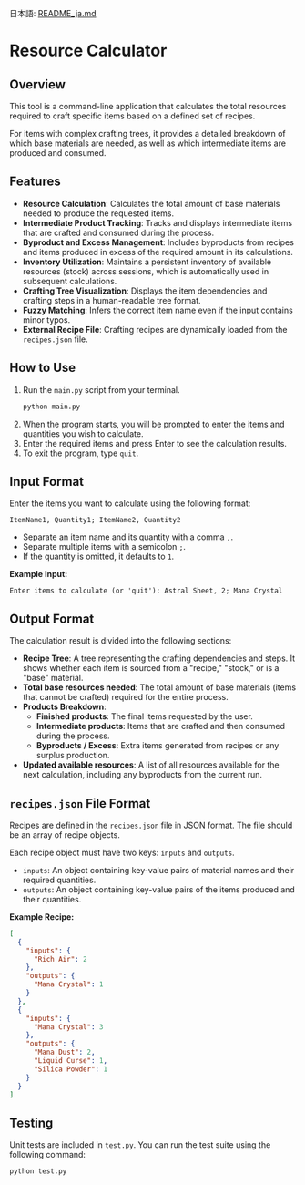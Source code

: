 日本語: [README_ja.md](README_ja.md)

# Resource Calculator

## Overview

This tool is a command-line application that calculates the total resources required to craft specific items based on a defined set of recipes.

For items with complex crafting trees, it provides a detailed breakdown of which base materials are needed, as well as which intermediate items are produced and consumed.

## Features

- **Resource Calculation**: Calculates the total amount of base materials needed to produce the requested items.
- **Intermediate Product Tracking**: Tracks and displays intermediate items that are crafted and consumed during the process.
- **Byproduct and Excess Management**: Includes byproducts from recipes and items produced in excess of the required amount in its calculations.
- **Inventory Utilization**: Maintains a persistent inventory of available resources (stock) across sessions, which is automatically used in subsequent calculations.
- **Crafting Tree Visualization**: Displays the item dependencies and crafting steps in a human-readable tree format.
- **Fuzzy Matching**: Infers the correct item name even if the input contains minor typos.
- **External Recipe File**: Crafting recipes are dynamically loaded from the `recipes.json` file.

## How to Use

1.  Run the `main.py` script from your terminal.
    ```sh
    python main.py
    ```
2.  When the program starts, you will be prompted to enter the items and quantities you wish to calculate.
3.  Enter the required items and press Enter to see the calculation results.
4.  To exit the program, type `quit`.

## Input Format

Enter the items you want to calculate using the following format:

```
ItemName1, Quantity1; ItemName2, Quantity2
```

-   Separate an item name and its quantity with a comma `,`.
-   Separate multiple items with a semicolon `;`.
-   If the quantity is omitted, it defaults to `1`.

**Example Input:**

```
Enter items to calculate (or 'quit'): Astral Sheet, 2; Mana Crystal
```

## Output Format

The calculation result is divided into the following sections:

-   **Recipe Tree**: A tree representing the crafting dependencies and steps. It shows whether each item is sourced from a "recipe," "stock," or is a "base" material.
-   **Total base resources needed**: The total amount of base materials (items that cannot be crafted) required for the entire process.
-   **Products Breakdown**:
    -   **Finished products**: The final items requested by the user.
    -   **Intermediate products**: Items that are crafted and then consumed during the process.
    -   **Byproducts / Excess**: Extra items generated from recipes or any surplus production.
-   **Updated available resources**: A list of all resources available for the next calculation, including any byproducts from the current run.

## `recipes.json` File Format

Recipes are defined in the `recipes.json` file in JSON format. The file should be an array of recipe objects.

Each recipe object must have two keys: `inputs` and `outputs`.

-   `inputs`: An object containing key-value pairs of material names and their required quantities.
-   `outputs`: An object containing key-value pairs of the items produced and their quantities.

**Example Recipe:**

```json
[
  {
    "inputs": {
      "Rich Air": 2
    },
    "outputs": {
      "Mana Crystal": 1
    }
  },
  {
    "inputs": {
      "Mana Crystal": 3
    },
    "outputs": {
      "Mana Dust": 2,
      "Liquid Curse": 1,
      "Silica Powder": 1
    }
  }
]
```

## Testing

Unit tests are included in `test.py`. You can run the test suite using the following command:

```sh
python test.py
```
